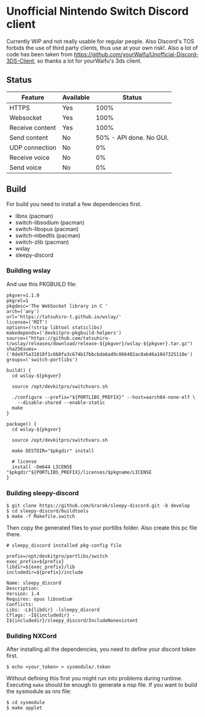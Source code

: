 # Unofficial Nintendo Switch Discord client
Currently WIP and not really usable for regular people. Also Discord's TOS forbids the use of third party clients, thus use at your own risk!. Also a lot of code has been taken from https://github.com/yourWaifu/Unofficial-Discord-3DS-Client, so thanks a lot for yourWaifu's 3ds client.

## Status
| Feature         | Available | Status                  |
|-----------------|-----------|-------------------------|
| HTTPS           | Yes       | 100%                    |
| Websocket       | Yes       | 100%                    |
| Receive content | Yes       | 100%                    |
| Send content    | No        | 50% - API done. No GUI. |
| UDP connection  | No        | 0%                      |
| Receive voice   | No        | 0%                      |
| Send voice      | No        | 0%                      |

## Build
For build you need to install a few dependencies first.
- libnx (pacman)
- switch-libsodium (pacman)
- switch-libopus (pacman)
- switch-mbedtls (pacman)
- switch-zlib (pacman)
- wslay
- sleepy-discord

### Building wslay
And use this PKGBUILD file:
```pkgname=switch-libwslay
pkgver=1.1.0
pkgrel=1
pkgdesc='The WebSocket library in C '
arch=('any')
url='https://tatsuhiro-t.github.io/wslay/'
license=('MIT')
options=(!strip libtool staticlibs)
makedepends=('devkitpro-pkgbuild-helpers')
source=("https://github.com/tatsuhiro-t/wslay/releases/download/release-${pkgver}/wslay-${pkgver}.tar.gz")
sha256sums=('0de975a31818f1c660fa3c674b17bbcbda6ad9c866402ac8ab46a1847325118e')
groups=('switch-portlibs')

build() {
  cd wslay-${pkgver}

  source /opt/devkitpro/switchvars.sh

  ./configure --prefix="${PORTLIBS_PREFIX}" --host=aarch64-none-elf \
    --disable-shared --enable-static
  make
}

package() {
  cd wslay-${pkgver}

  source /opt/devkitpro/switchvars.sh

  make DESTDIR="$pkgdir" install

  # license
  install -Dm644 LICENSE "$pkgdir"${PORTLIBS_PREFIX}/licenses/$pkgname/LICENSE
}
```

### Building sleepy-discord
```
$ git clone https://github.com/Grarak/sleepy-discord.git -b develop
$ cd sleepy-discord/buildtools
$ make -f Makefile.switch
```
Then copy the generated files to your portlibs folder.
Also create this pc file there.
```
# sleepy_discord installed pkg-config file

prefix=/opt/devkitpro/portlibs/switch
exec_prefix=${prefix}
libdir=${exec_prefix}/lib
includedir=${prefix}/include

Name: sleepy_discord
Description:
Version: 1.4
Requires: opus libsodium
Conflicts:
Libs: -L${libdir} -lsleepy_discord
Cflags: -I${includedir} -I${includedir}/sleepy_discord/IncludeNonexistent
```

### Building NXCord
After installing all the dependencies, you need to define your
discord token first.
```
$ echo <your_token> > sysmodule/.token
```
Without defining this first you might run into problems during runtime.
Executing ```make``` should be enough to generate a nsp file.
If you want to build the sysmodule as nro file:
```
$ cd sysmodule
$ make applet
```
